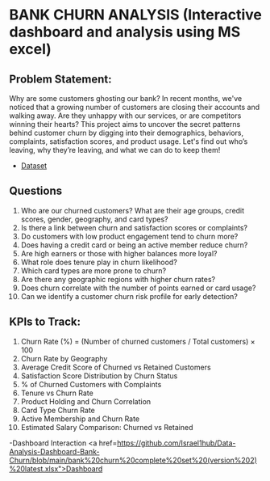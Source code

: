 
# BANK CHURN ANALYSIS (Interactive dashboard and analysis using MS excel) 

## Problem Statement:
Why are some customers ghosting our bank?
In recent months, we've noticed that a growing number of customers are closing their accounts and 
walking away. Are they unhappy with our services, or are competitors winning their hearts? This 
project aims to uncover the secret patterns behind customer churn by digging into their 
demographics, behaviors, complaints, satisfaction scores, and product usage. Let's find out who’s 
leaving, why they’re leaving, and what we can do to keep them!

- <a href="https://docs.google.com/spreadsheets/d/1-dPCgGlKRVRzFJA4S34Tl-EHPk9SWJ2q/edit?usp=drive_link&ouid=105395184555657070583&rtpof=true&sd=true">Dataset</a>

## Questions
1. Who are our churned customers? 
 What are their age groups, credit scores, gender, geography, and card types? 
2. Is there a link between churn and satisfaction scores or complaints? 
3. Do customers with low product engagement tend to churn more? 
4. Does having a credit card or being an active member reduce churn? 
5. Are high earners or those with higher balances more loyal? 
6. What role does tenure play in churn likelihood? 
7. Which card types are more prone to churn? 
8. Are there any geographic regions with higher churn rates? 
9. Does churn correlate with the number of points earned or card usage? 
10. Can we identify a customer churn risk profile for early detection? 
## KPIs to Track: 
1. Churn Rate (%) = (Number of churned customers / Total customers) × 100 
2. Churn Rate by Geography 
3. Average Credit Score of Churned vs Retained Customers 
4. Satisfaction Score Distribution by Churn Status 
5. % of Churned Customers with Complaints 
6. Tenure vs Churn Rate 
7. Product Holding and Churn Correlation 
8. Card Type Churn Rate 
9. Active Membership and Churn Rate 
10. Estimated Salary Comparison: Churned vs Retained

-Dashboard Interaction <a href=https://github.com/Israel1hub/Data-Analysis-Dashboard-Bank-Churn/blob/main/bank%20churn%20complete%20set%20(version%202)%20latest.xlsx">Dashboard</a>

